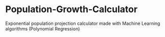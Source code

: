 # Population-Growth-Calculator
Exponential population projection calculator made with Machine Learning algorithms (Polynomial Regression)
